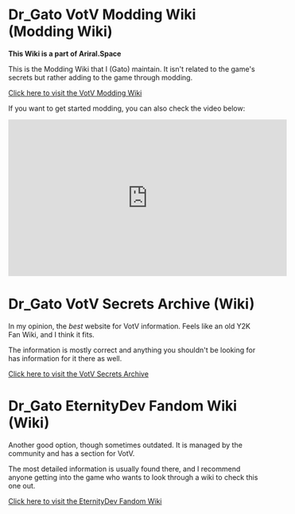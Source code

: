 # Dr_Gato VotV Modding Wiki (Modding Wiki)

**This Wiki is a part of Ariral.Space**

This is the Modding Wiki that I (Gato) maintain. It isn't related to the game's secrets but rather adding to the game through modding.

[Click here to visit the VotV Modding Wiki](https://modding.ariral.space/)

If you want to get started modding, you can also check the video below:
<iframe width="560" height="315" src="https://www.youtube.com/embed/FdNlHH4AptM?si=Wuz3ONU6lQcx881n" title="YouTube video player" frameborder="0" allow="accelerometer; autoplay; clipboard-write; encrypted-media; gyroscope; picture-in-picture; web-share" referrerpolicy="strict-origin-when-cross-origin" allowfullscreen></iframe>

# Dr_Gato VotV Secrets Archive (Wiki)

In my opinion, the *best* website for VotV information. Feels like an old Y2K Fan Wiki, and I think it fits.

The information is mostly correct and anything you shouldn't be looking for has information for it there as well.

[Click here to visit the VotV Secrets Archive](https://squarezeb.github.io/VOTV-Secrets-Website/index.html)

# Dr_Gato EternityDev Fandom Wiki (Wiki)

Another good option, though sometimes outdated. It is managed by the community and has a section for VotV.

The most detailed information is usually found there, and I recommend anyone getting into the game who wants to look through a wiki to check this one out.

[Click here to visit the EternityDev Fandom Wiki](https://eternitydev-games.fandom.com/wiki/Voices_of_the_Void)